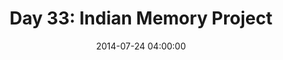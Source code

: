 ---
permalink: /jekyll/update/2014/07/24/day33
redirect_to: http://arounddh.elotroalex.com/jekyll/update/2014/07/24/day33
layout: base_redirect
title:  "Day 33: Indian Memory Project"
date:   2014-07-24 04:00:00
categories: jekyll update
---